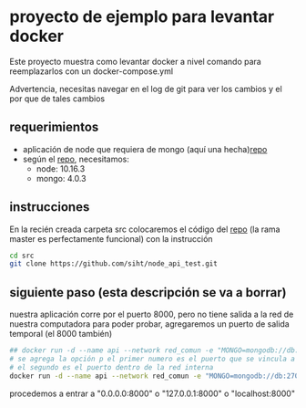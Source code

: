 # proyecto de ejemplo para levantar docker

Este proyecto muestra como levantar docker a nivel comando para reemplazarlos con un docker-compose.yml

Advertencia, necesitas navegar en el log de git para ver los cambios y el por que de tales cambios

## requerimientos

- aplicación de node que requiera de mongo (aquí una hecha)[repo](https://github.com/siht/node_api_test)
- según el [repo](https://github.com/siht/node_api_test), necesitamos:
    - node: 10.16.3
    - mongo: 4.0.3

## instrucciones

En la recién creada carpeta src colocaremos el código del [repo](https://github.com/siht/node_api_test) (la rama master es perfectamente funcional) con la instrucción

```bash
cd src
git clone https://github.com/siht/node_api_test.git
```

## siguiente paso (esta descripción se va a borrar)

nuestra aplicación corre por el puerto 8000, pero no tiene salida a la red de nuestra computadora para poder probar, agregaremos un puerto de salida temporal (el 8000 también)

```bash
## docker run -d --name api --network red_comun -e "MONGO=mongodb://db:27017/Profile" -e "PORT=8000" node_app_api
# se agrega la opción p el primer numero es el puerto que se vincula a nuestra computadora
# el segundo es el puerto dentro de la red interna
docker run -d --name api --network red_comun -e "MONGO=mongodb://db:27017/Profile" -e "PORT=8000" -p 8000:8000 node_app_api
```

procedemos a entrar a "0.0.0.0:8000" o "127.0.0.1:8000" o "localhost:8000"